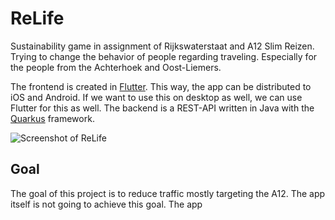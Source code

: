 # ReLife

Sustainability game in assignment of Rijkswaterstaat and A12 Slim Reizen. Trying to change the behavior of people regarding traveling. Especially for the people from the Achterhoek and Oost-Liemers. 

The frontend is created in [Flutter](https://flutter.dev/). This way, the app can be distributed to iOS and Android. If we want to use this on desktop as well, we can use Flutter for this as well. The backend is a REST-API written in Java with the [Quarkus](https://quarkus.io/about/) framework.

![Screenshot of ReLife](https://imgur.com/a/Q6pTjjP)

## Goal
The goal of this project is to reduce traffic mostly targeting the A12. The app itself is not going to achieve this goal. The app 